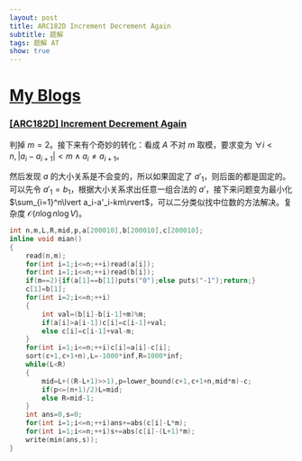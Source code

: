 ```yaml
---
layout: post
title: ARC182D Increment Decrement Again
subtitle: 题解
tags: 题解 AT
show: true
---
```


# [My Blogs](https://www.cnblogs.com/WrongAnswer90/p/18356203)

### [[ARC182D] Increment Decrement Again](https://www.luogu.com.cn/problem/AT_arc182_d)

判掉 $m=2$。接下来有个奇妙的转化：看成 $A$ 不对 $m$ 取模，要求变为 $\forall i<n,\lvert a_i-a_{i+1}\rvert<m\wedge a_i\not= a_{i+1}$。

然后发现 $a$ 的大小关系是不会变的，所以如果固定了 $a'_1$，则后面的都是固定的。可以先令 $a'_1=b_1$，根据大小关系求出任意一组合法的 $a'$，接下来问题变为最小化 $\sum_{i=1}^n\lvert a_i-a'_i-km\rvert$，可以二分类似找中位数的方法解决。复杂度 $\mathcal O(n\log n\log V)$。

```cpp
int n,m,L,R,mid,p,a[200010],b[200010],c[200010];
inline void mian()
{
	read(n,m);
	for(int i=1;i<=n;++i)read(a[i]);
	for(int i=1;i<=n;++i)read(b[i]);
	if(m==2){if(a[1]==b[1])puts("0");else puts("-1");return;}
	c[1]=b[1];
	for(int i=2;i<=n;++i)
	{
		int val=(b[i]-b[i-1]+m)%m;
		if(a[i]>a[i-1])c[i]=c[i-1]+val;
		else c[i]=c[i-1]+val-m;
	}
	for(int i=1;i<=n;++i)c[i]=a[i]-c[i];
	sort(c+1,c+1+n),L=-1000*inf,R=1000*inf;
	while(L<R)
	{
		mid=L+((R-L+1)>>1),p=lower_bound(c+1,c+1+n,mid*m)-c;
		if(p<=(n+1)/2)L=mid;
		else R=mid-1;
	}
	int ans=0,s=0;
	for(int i=1;i<=n;++i)ans+=abs(c[i]-L*m);
	for(int i=1;i<=n;++i)s+=abs(c[i]-(L+1)*m);
	write(min(ans,s));
}
```